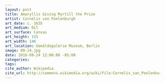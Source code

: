 ```yaml
---
layout: post
title: Amaryllis Giving Myrtill the Prize
artist: Cornelis van Poelenburgh
art_date: c. 1635
art_medium: Oil
art_surface: Canvas
art_height: 115
art_width: 146
art_location: Gemäldegalerie Museum, Berlin
image: 09-24.jpg
date: 2016-09-24 12:00:00 -05:00
categories:
tags:
cite_author: Wikipedia
cite_url: http://commons.wikimedia.org/wiki/File:Cornelis_van_Poelenburch_-_Amaryllis_Giving_Myrtill_the_Price_-_WGA18001.jpg
---
```

